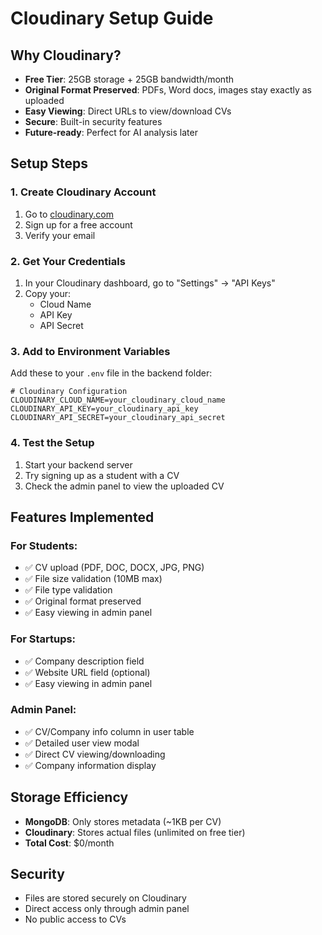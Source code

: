 # Cloudinary Setup Guide

## Why Cloudinary?
- **Free Tier**: 25GB storage + 25GB bandwidth/month
- **Original Format Preserved**: PDFs, Word docs, images stay exactly as uploaded
- **Easy Viewing**: Direct URLs to view/download CVs
- **Secure**: Built-in security features
- **Future-ready**: Perfect for AI analysis later

## Setup Steps

### 1. Create Cloudinary Account
1. Go to [cloudinary.com](https://cloudinary.com)
2. Sign up for a free account
3. Verify your email

### 2. Get Your Credentials
1. In your Cloudinary dashboard, go to "Settings" → "API Keys"
2. Copy your:
   - Cloud Name
   - API Key
   - API Secret

### 3. Add to Environment Variables
Add these to your `.env` file in the backend folder:

```env
# Cloudinary Configuration
CLOUDINARY_CLOUD_NAME=your_cloudinary_cloud_name
CLOUDINARY_API_KEY=your_cloudinary_api_key
CLOUDINARY_API_SECRET=your_cloudinary_api_secret
```

### 4. Test the Setup
1. Start your backend server
2. Try signing up as a student with a CV
3. Check the admin panel to view the uploaded CV

## Features Implemented

### For Students:
- ✅ CV upload (PDF, DOC, DOCX, JPG, PNG)
- ✅ File size validation (10MB max)
- ✅ File type validation
- ✅ Original format preserved
- ✅ Easy viewing in admin panel

### For Startups:
- ✅ Company description field
- ✅ Website URL field (optional)
- ✅ Easy viewing in admin panel

### Admin Panel:
- ✅ CV/Company info column in user table
- ✅ Detailed user view modal
- ✅ Direct CV viewing/downloading
- ✅ Company information display

## Storage Efficiency
- **MongoDB**: Only stores metadata (~1KB per CV)
- **Cloudinary**: Stores actual files (unlimited on free tier)
- **Total Cost**: $0/month

## Security
- Files are stored securely on Cloudinary
- Direct access only through admin panel
- No public access to CVs
